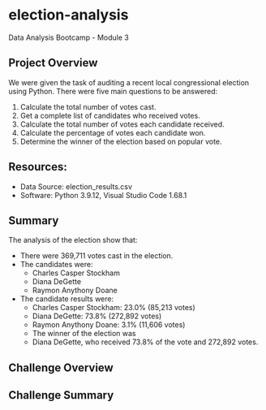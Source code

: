 # election-analysis
Data Analysis Bootcamp - Module 3

## Project Overview
We were given the task of auditing a recent local congressional election using Python. There were five main questions to be answered:
1. Calculate the total number of votes cast.
2. Get a complete list of candidates who received votes.
3. Calculate the total number of votes each candidate received.
4. Calculate the percentage of votes each candidate won.
5. Determine the winner of the election based on popular vote.

## Resources:
- Data Source: election_results.csv
- Software: Python 3.9.12, Visual Studio Code 1.68.1

## Summary
The analysis of the election show that:
- There were 369,711 votes cast in the election.
- The candidates were:
  - Charles Casper Stockham
  - Diana DeGette
  - Raymon Anythony Doane
- The candidate results were:
  - Charles Casper Stockham: 23.0% (85,213 votes)
  - Diana DeGette: 73.8% (272,892 votes)
  - Raymon Anythony Doane: 3.1% (11,606 votes)
  - The winner of the election was
  - Diana DeGette, who received 73.8% of the vote and 272,892 votes.

## Challenge Overview

## Challenge Summary
